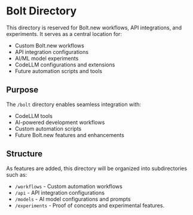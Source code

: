 # Bolt Directory

This directory is reserved for Bolt.new workflows, API integrations, and experiments. It serves as a central location for:

- Custom Bolt.new workflows
- API integration configurations
- AI/ML model experiments
- CodeLLM configurations and extensions
- Future automation scripts and tools

## Purpose

The `/bolt` directory enables seamless integration with:
- CodeLLM tools
- AI-powered development workflows
- Custom automation scripts
- Future Bolt.new features and enhancements

## Structure

As features are added, this directory will be organized into subdirectories such as:
- `/workflows` - Custom automation workflows
- `/api` - API integration configurations
- `/models` - AI model configurations and prompts
- `/experiments` - Proof of concepts and experimental features.
